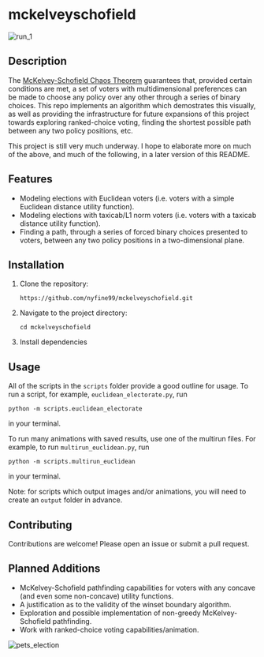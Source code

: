 # mckelveyschofield

![run_1](https://github.com/user-attachments/assets/02606108-7236-42b9-b1e4-841a8c6247be)

## Description

The [McKelvey-Schofield Chaos Theorem](https://en.wikipedia.org/wiki/McKelvey%E2%80%93Schofield_chaos_theorem) guarantees that, provided certain conditions are met, a set of voters with multidimensional preferences can be made to choose any policy over any other through a series of binary choices. This repo implements an algorithm which demostrates this visually, as well as providing the infrastructure for future expansions of this project towards exploring ranked-choice voting, finding the shortest possible path between any two policy positions, etc.

This project is still very much underway. I hope to elaborate more on much of the above, and much of the following, in a later version of this README.

## Features

- Modeling elections with Euclidean voters (i.e. voters with a simple Euclidean distance utility function).
- Modeling elections with taxicab/L1 norm voters (i.e. voters with a taxicab distance utility function).
- Finding a path, through a series of forced binary choices presented to voters, between any two policy positions in a two-dimensional plane.

## Installation

1. Clone the repository:
   ```
   https://github.com/nyfine99/mckelveyschofield.git
   ```
2. Navigate to the project directory:
   ```
   cd mckelveyschofield
   ```
3. Install dependencies

## Usage

All of the scripts in the `scripts` folder provide a good outline for usage. To run a script, for example, `euclidean_electorate.py`, run

`python -m scripts.euclidean_electorate` 

in your terminal.

To run many animations with saved results, use one of the multirun files. For example, to run `multirun_euclidean.py`, run

`python -m scripts.multirun_euclidean`

in your terminal.

Note: for scripts which output images and/or animations, you will need to create an `output` folder in advance.

## Contributing

Contributions are welcome! Please open an issue or submit a pull request.

## Planned Additions

- McKelvey-Schofield pathfinding capabilities for voters with any concave (and even some non-concave) utility functions.
- A justification as to the validity of the winset boundary algorithm.
- Exploration and possible implementation of non-greedy McKelvey-Schofield pathfinding.
- Work with ranked-choice voting capabilities/animation.

![pets_election](https://github.com/user-attachments/assets/66834c4c-b68e-4000-953d-8683cc284afe)
